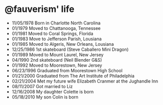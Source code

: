 @fauverism' life
===============

- 11/05/1978 Born in Charlotte North Carolina
- 01/1979 Moved to Chattanooga, Tennessee 
- 01/1981 Moved to Coral Springs, Florida
- 01/1983 Move to Jefferson Parish, Lousiana
- 01/1985 Moved to Algeris, New Orleans, Lousiana
- 12/25/1986 1st skateboard (Steve Caballero Mini Dragon)
- 01/1989 Moved to Mount Laurel, New Jersey
- 04/1990 2nd skateboard (Neil Blender G&S)
- 01/1992 Moved to Moorestown, New Jersey
- 06/23/1996 Graduated from Moorestown High School
- 01/21/2000 Graduated from The Art Institute of Philadelphia
- 02/21/2004 Met my future wife Elizabeth Cranmer at the Jughandle Inn
- 08/11/2007 Got married to Liz
- 12/16/2008 My daughter Colette is born
- 05/18/2010 My son Colin is born
